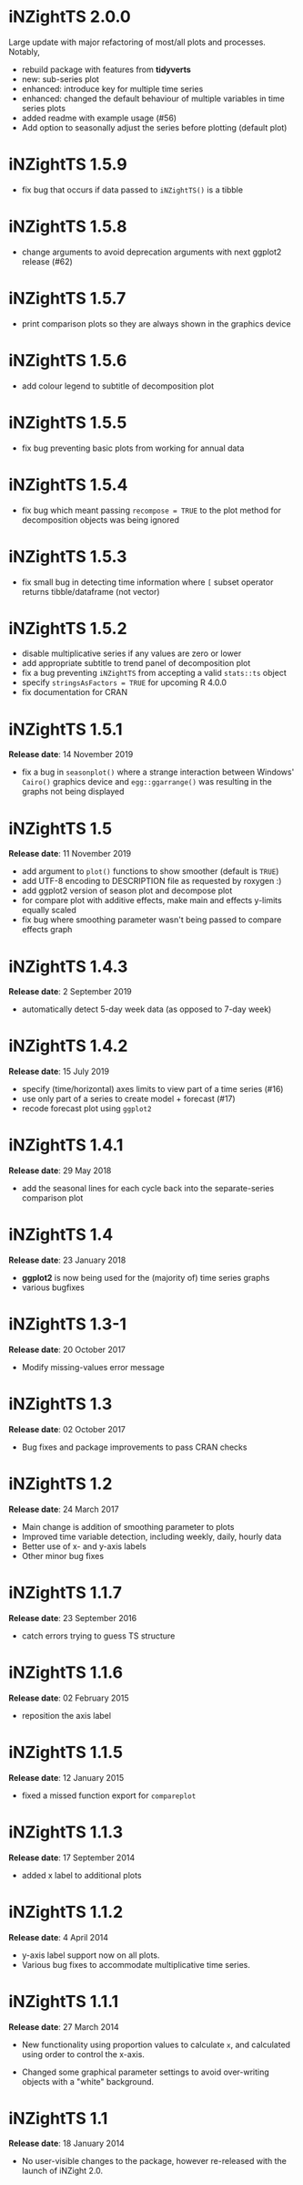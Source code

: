 # iNZightTS 2.0.0

Large update with major refactoring of most/all plots and processes. Notably,

- rebuild package with features from **tidyverts**
- new: sub-series plot
- enhanced: introduce key for multiple time series
- enhanced: changed the default behaviour of multiple variables in time series plots
- added readme with example usage (#56)
- Add option to seasonally adjust the series before plotting (default plot)

# iNZightTS 1.5.9

- fix bug that occurs if data passed to `iNZightTS()` is a tibble

# iNZightTS 1.5.8

- change arguments to avoid deprecation arguments with next ggplot2 release (#62)

# iNZightTS 1.5.7

- print comparison plots so they are always shown in the graphics device

# iNZightTS 1.5.6

- add colour legend to subtitle of decomposition plot

# iNZightTS 1.5.5

- fix bug preventing basic plots from working for annual data

# iNZightTS 1.5.4

- fix bug which meant passing `recompose = TRUE` to the plot method for decomposition objects was being ignored

# iNZightTS 1.5.3

- fix small bug in detecting time information where `[` subset operator returns tibble/dataframe (not vector)

# iNZightTS 1.5.2

- disable multiplicative series if any values are zero or lower
- add appropriate subtitle to trend panel of decomposition plot
- fix a bug preventing `iNZightTS` from accepting a valid `stats::ts` object
- specify `stringsAsFactors = TRUE` for upcoming R 4.0.0
- fix documentation for CRAN

# iNZightTS 1.5.1

**Release date**: 14 November 2019

- fix a bug in `seasonplot()` where a strange interaction between Windows' `Cairo()` graphics device and `egg::ggarrange()` was resulting in the graphs not being displayed

# iNZightTS 1.5

**Release date**: 11 November 2019

- add argument to `plot()` functions to show smoother (default is `TRUE`)
- add UTF-8 encoding to DESCRIPTION file as requested by roxygen :)
- add ggplot2 version of season plot and decompose plot
- for compare plot with additive effects, make main and effects y-limits equally scaled
- fix bug where smoothing parameter wasn't being passed to compare effects graph

# iNZightTS 1.4.3

**Release date**: 2 September 2019

- automatically detect 5-day week data (as opposed to 7-day week)

# iNZightTS 1.4.2

**Release date**: 15 July 2019

- specify (time/horizontal) axes limits to view part of a time series (#16)
- use only part of a series to create model + forecast (#17)
- recode forecast plot using `ggplot2`

# iNZightTS 1.4.1

**Release date**: 29 May 2018

- add the seasonal lines for each cycle back into the separate-series comparison plot

# iNZightTS 1.4

**Release date**: 23 January 2018

- **ggplot2** is now being used for the (majority of) time series graphs
- various bugfixes

# iNZightTS 1.3-1

**Release date**: 20 October 2017

- Modify missing-values error message

# iNZightTS 1.3

**Release date**: 02 October 2017

- Bug fixes and package improvements to pass CRAN checks

# iNZightTS 1.2

**Release date**: 24 March 2017

- Main change is addition of smoothing parameter to plots
- Improved time variable detection, including weekly, daily, hourly data
- Better use of x- and y-axis labels
- Other minor bug fixes

# iNZightTS 1.1.7

**Release date**: 23 September 2016

- catch errors trying to guess TS structure

# iNZightTS 1.1.6

**Release date**: 02 February 2015

- reposition the axis label

# iNZightTS 1.1.5

**Release date**: 12 January 2015

- fixed a missed function export for `compareplot`

# iNZightTS 1.1.3

**Release date**: 17 September 2014

- added x label to additional plots

# iNZightTS 1.1.2

**Release date**: 4 April 2014

- y-axis label support now on all plots.
- Various bug fixes to accommodate multiplicative time series.

# iNZightTS 1.1.1

**Release date**: 27 March 2014

- New functionality using proportion values to calculate `x`,
  and calculated using order to control the x-axis.

- Changed some graphical parameter settings to avoid
  over-writing objects with a "white" background.

# iNZightTS 1.1

**Release date**: 18 January 2014

- No user-visible changes to the package, however re-released with the
  launch of iNZight 2.0.
